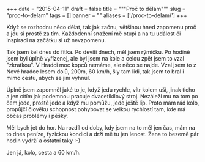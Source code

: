 
+++
date = "2015-04-11"
draft = false
title = """Proč to dělám"""
slug = "proc-to-delam"
tags = []
banner = ""
aliases = ['/proc-to-delam/']
+++

Když se rozhodnu něco dělat, tak jak začnu, většinou hned zapomenu proč a jdu si prostě za tím. Každodenní snažení mě otupí a na tu událost či inspiraci na začátku si už nevzpomenu.

Tak jsem šel dnes do fitka. Po devíti dnech, měl jsem rýmičku. Po hodině jsem byl úplně vyřízenej, ale byl jsem na kole a celou zpět jsem to vzal "zkratkou". V Hradci moc kopců nemáme, ale něco se najde. Vzal jsem to z Nové hradce lesem dolů, 200m, 60 km/h, šly tam lidi, tak jsem to bral i mimo cestu, abych se jim vyhnul.

Úplně jsem zapomněl jaké to je, když jedu rychle, vítr kolem uší, jinak ticho a jen cítím jak podemnou pracuje dvacetikilový stroj. Nezáleží mu na tom po čem jede, prostě jede a když mu pomůžu, jede ještě líp. Proto mám rád kolo, propůjčí člověku schopnost pohybovat se velkou rychlostí tam, kde má občas problémy i pěšky.

Měl bych jet do hor. Na rozdíl od doby, kdy jsem na to měl jen čas, mám na to dnes peníze, fyzickou kondici a drží mě tu jen lenost. Žena to bezemě pár hodin vydrží a ostatní taky :-)

Jen já, kolo, cesta a 60 km/h.

